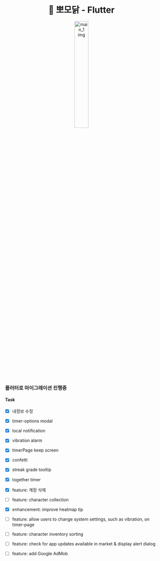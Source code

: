 <h1 align= "center">🐥 뽀모닭 - Flutter</h1>
<p align="center" width="100%">
<img src="https://d2quahb2ygxiv.cloudfront.net/6b6dc92b5b1ca2b81459a.png" alt="main_1 img" width="30%" />
</p>

### 플러터로 마이그레이션 진행중

#### Task

- [x] 내정보 수정
- [x] timer-options modal
- [x] local notification
- [x] vibration alarm
- [x] timerPage keep screen
- [x] confetti
- [x] streak grade tooltip
- [x] together timer

- [x] feature: 계정 삭제
- [ ] feature: character collection
- [x] enhancement: improve heatmap tip
- [ ] feature: allow users to change system settings, such as vibration, on timer-page
- [ ] feature: character inventory sorting
- [ ] feature: check for app updates available in market & display alert dialog
- [ ] feature: add Google AdMob

